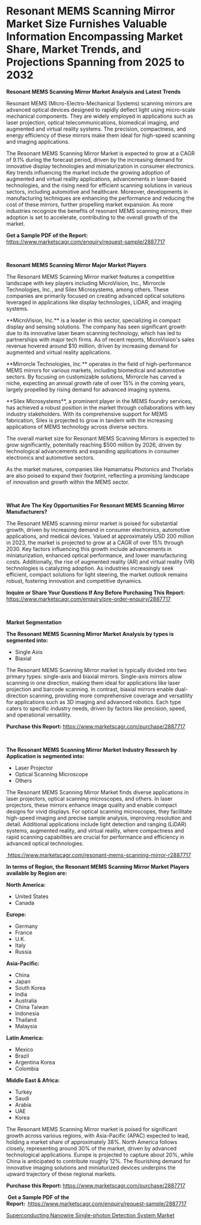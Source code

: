 <p><h1>Resonant MEMS Scanning Mirror Market Size Furnishes Valuable Information Encompassing Market Share, Market Trends, and Projections Spanning from 2025 to 2032</h1></p><p><strong>Resonant MEMS Scanning Mirror Market Analysis and Latest Trends</strong></p>
<p><p>Resonant MEMS (Micro-Electro-Mechanical Systems) scanning mirrors are advanced optical devices designed to rapidly deflect light using micro-scale mechanical components. They are widely employed in applications such as laser projection, optical telecommunications, biomedical imaging, and augmented and virtual reality systems. The precision, compactness, and energy efficiency of these mirrors make them ideal for high-speed scanning and imaging applications.</p><p>The Resonant MEMS Scanning Mirror Market is expected to grow at a CAGR of 9.1% during the forecast period, driven by the increasing demand for innovative display technologies and miniaturization in consumer electronics. Key trends influencing the market include the growing adoption of augmented and virtual reality applications, advancements in laser-based technologies, and the rising need for efficient scanning solutions in various sectors, including automotive and healthcare. Moreover, developments in manufacturing techniques are enhancing the performance and reducing the cost of these mirrors, further propelling market expansion. As more industries recognize the benefits of resonant MEMS scanning mirrors, their adoption is set to accelerate, contributing to the overall growth of the market.</p></p>
<p><strong>Get a Sample PDF of the Report:&nbsp;</strong> <a href="https://www.marketscagr.com/enquiry/request-sample/2887717?utm_campaign=2924&utm_medium=2&utm_source=Github&utm_content=ia&utm_term=14032025&utm_id=resonant-mems-scanning-mirror">https://www.marketscagr.com/enquiry/request-sample/2887717</a></p>
<p>&nbsp;</p>
<p><strong>Resonant MEMS Scanning Mirror Major Market Players</strong></p>
<p><p>The Resonant MEMS Scanning Mirror market features a competitive landscape with key players including MicroVision, Inc., Mirrorcle Technologies, Inc., and Silex Microsystems, among others. These companies are primarily focused on creating advanced optical solutions leveraged in applications like display technologies, LiDAR, and imaging systems.</p><p>**MicroVision, Inc.** is a leader in this sector, specializing in compact display and sensing solutions. The company has seen significant growth due to its innovative laser beam scanning technology, which has led to partnerships with major tech firms. As of recent reports, MicroVision's sales revenue hovered around $10 million, driven by increasing demand for augmented and virtual reality applications.</p><p>**Mirrorcle Technologies, Inc.** operates in the field of high-performance MEMS mirrors for various markets, including biomedical and automotive sectors. By focusing on customizable solutions, Mirrorcle has carved a niche, expecting an annual growth rate of over 15% in the coming years, largely propelled by rising demand for advanced imaging systems.</p><p>**Silex Microsystems**, a prominent player in the MEMS foundry services, has achieved a robust position in the market through collaborations with key industry stakeholders. With its comprehensive support for MEMS fabrication, Silex is projected to grow in tandem with the increasing applications of MEMS technology across diverse sectors.</p><p>The overall market size for Resonant MEMS Scanning Mirrors is expected to grow significantly, potentially reaching $500 million by 2026, driven by technological advancements and expanding applications in consumer electronics and automotive sectors. </p><p>As the market matures, companies like Hamamatsu Photonics and Thorlabs are also poised to expand their footprint, reflecting a promising landscape of innovation and growth within the MEMS sector.</p></p>
<p>&nbsp;</p>
<p><strong>What Are The Key Opportunities For Resonant MEMS Scanning Mirror Manufacturers?</strong></p>
<p><p>The Resonant MEMS scanning mirror market is poised for substantial growth, driven by increasing demand in consumer electronics, automotive applications, and medical devices. Valued at approximately USD 200 million in 2023, the market is projected to grow at a CAGR of over 15% through 2030. Key factors influencing this growth include advancements in miniaturization, enhanced optical performance, and lower manufacturing costs. Additionally, the rise of augmented reality (AR) and virtual reality (VR) technologies is catalyzing adoption. As industries increasingly seek efficient, compact solutions for light steering, the market outlook remains robust, fostering innovation and competitive dynamics.</p></p>
<p><strong>Inquire or Share Your Questions If Any Before Purchasing This Report:</strong> <a href="https://www.marketscagr.com/enquiry/pre-order-enquiry/2887717?utm_campaign=2924&utm_medium=2&utm_source=Github&utm_content=ia&utm_term=14032025&utm_id=resonant-mems-scanning-mirror">https://www.marketscagr.com/enquiry/pre-order-enquiry/2887717</a></p>
<p>&nbsp;</p>
<p><strong>Market Segmentation</strong></p>
<p><strong>The Resonant MEMS Scanning Mirror Market Analysis by types is segmented into:</strong></p>
<p><ul><li>Single Axis</li><li>Biaxial</li></ul></p>
<p><p>The Resonant MEMS Scanning Mirror market is typically divided into two primary types: single-axis and biaxial mirrors. Single-axis mirrors allow scanning in one direction, making them ideal for applications like laser projection and barcode scanning. In contrast, biaxial mirrors enable dual-direction scanning, providing more comprehensive coverage and versatility for applications such as 3D imaging and advanced robotics. Each type caters to specific industry needs, driven by factors like precision, speed, and operational versatility.</p></p>
<p><strong>Purchase this Report:&nbsp;</strong><a href="https://www.marketscagr.com/purchase/2887717?utm_campaign=2924&utm_medium=2&utm_source=Github&utm_content=ia&utm_term=14032025&utm_id=resonant-mems-scanning-mirror">https://www.marketscagr.com/purchase/2887717</a></p>
<p>&nbsp;</p>
<p><strong>The Resonant MEMS Scanning Mirror Market Industry Research by Application is segmented into:</strong></p>
<p><ul><li>Laser Projector</li><li>Optical Scanning Microscope</li><li>Others</li></ul></p>
<p><p>The Resonant MEMS Scanning Mirror Market finds diverse applications in laser projectors, optical scanning microscopes, and others. In laser projectors, these mirrors enhance image quality and enable compact designs for vivid displays. For optical scanning microscopes, they facilitate high-speed imaging and precise sample analysis, improving resolution and detail. Additional applications include light detection and ranging (LiDAR) systems, augmented reality, and virtual reality, where compactness and rapid scanning capabilities are crucial for performance and efficiency in advanced optical technologies.</p></p>
<p><a href="https://www.marketscagr.com/resonant-mems-scanning-mirror-r2887717?utm_campaign=2924&utm_medium=2&utm_source=Github&utm_content=ia&utm_term=14032025&utm_id=resonant-mems-scanning-mirror">&nbsp;https://www.marketscagr.com/resonant-mems-scanning-mirror-r2887717</a></p>
<p><strong>In terms of Region, the Resonant MEMS Scanning Mirror Market Players available by Region are:</strong></p>
<p>
    <p> <strong> North America: </strong>
        <ul>
            <li>United States</li>
            <li>Canada</li>
        </ul>
        </p> 
    <p> <strong> Europe: </strong>
        <ul>
            <li>Germany</li>
            <li>France</li>
            <li>U.K.</li>
            <li>Italy</li>
            <li>Russia</li>
        </ul>
        </p> 
    <p> <strong> Asia-Pacific: </strong>
        <ul>
            <li>China</li>
            <li>Japan</li>
            <li>South Korea</li>
            <li>India</li>
            <li>Australia</li>
            <li>China Taiwan</li>
            <li>Indonesia</li>
            <li>Thailand</li>
            <li>Malaysia</li>
        </ul>
        </p> 
    <p> <strong> Latin America: </strong>
        <ul>
            <li>Mexico</li>
            <li>Brazil</li>
            <li>Argentina Korea</li>
            <li>Colombia</li>
        </ul>
        </p> 
    <p> <strong> Middle East & Africa: </strong>
        <ul>
            <li>Turkey</li>
            <li>Saudi</li>
            <li>Arabia</li>
            <li>UAE</li>
            <li>Korea</li>
        </ul>
    </p>
    </p>
<p><p>The Resonant MEMS Scanning Mirror market is poised for significant growth across various regions, with Asia-Pacific (APAC) expected to lead, holding a market share of approximately 38%. North America follows closely, representing around 30% of the market, driven by advanced technological applications. Europe is projected to capture about 20%, while China is anticipated to contribute roughly 12%. The flourishing demand for innovative imaging solutions and miniaturized devices underpins the upward trajectory of these regional markets.</p></p>
<p><strong>Purchase this Report: </strong><a href="https://www.marketscagr.com/purchase/2887717?utm_campaign=2924&utm_medium=2&utm_source=Github&utm_content=ia&utm_term=14032025&utm_id=resonant-mems-scanning-mirror">https://www.marketscagr.com/purchase/2887717</a></p>
<p>&nbsp;<strong>Get a Sample PDF of the Report:&nbsp;&nbsp;</strong><a href="https://www.marketscagr.com/enquiry/request-sample/2887717?utm_campaign=2924&utm_medium=2&utm_source=Github&utm_content=ia&utm_term=14032025&utm_id=resonant-mems-scanning-mirror">https://www.marketscagr.com/enquiry/request-sample/2887717</a></p>
<p><strong></strong></p>
<p><p><a href="https://github.com/djembashote/Market-Research-Report-List-1/blob/main/superconducting-nanowire-single-photon-detection-system-market.md?utm_campaign=2924&utm_medium=2&utm_source=Github&utm_content=ia&utm_term=14032025&utm_id=resonant-mems-scanning-mirror">Superconducting Nanowire Single-photon Detection System Market</a></p></p>
